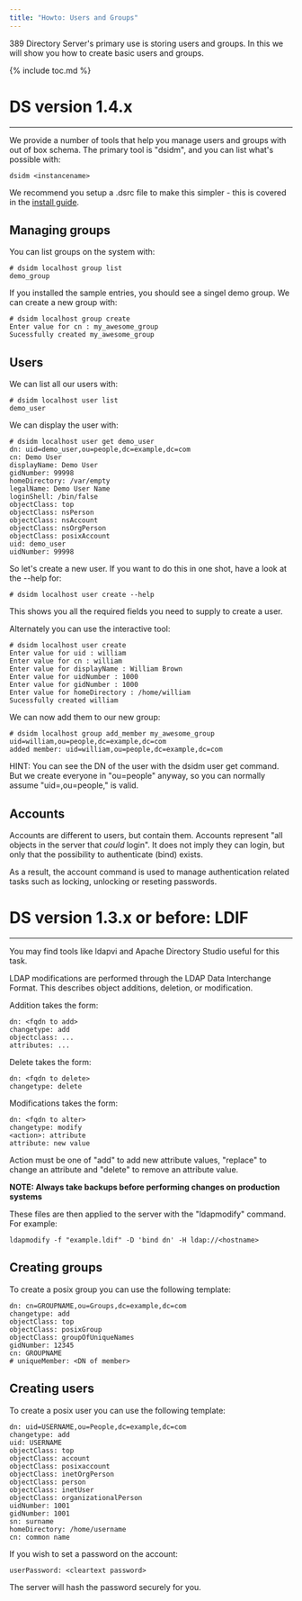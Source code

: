 ```yaml
---
title: "Howto: Users and Groups"
---
```


389 Directory Server's primary use is storing users and groups. In this we will show you how to create basic users and groups.


{% include toc.md %}

# DS version 1.4.x
------------------

We provide a number of tools that help you manage users and groups with out of box schema. The
primary tool is "dsidm", and you can list what's possible with:

    dsidm <instancename>

We recommend you setup a .dsrc file to make this simpler - this is covered in the [install guide](howto-install-389.html).

## Managing groups

You can list groups on the system with:

    # dsidm localhost group list
    demo_group

If you installed the sample entries, you should see a singel demo group. We can create a new group
with:

    # dsidm localhost group create
    Enter value for cn : my_awesome_group
    Sucessfully created my_awesome_group

## Users

We can list all our users with:

    # dsidm localhost user list
    demo_user

We can display the user with:

    # dsidm localhost user get demo_user
    dn: uid=demo_user,ou=people,dc=example,dc=com
    cn: Demo User
    displayName: Demo User
    gidNumber: 99998
    homeDirectory: /var/empty
    legalName: Demo User Name
    loginShell: /bin/false
    objectClass: top
    objectClass: nsPerson
    objectClass: nsAccount
    objectClass: nsOrgPerson
    objectClass: posixAccount
    uid: demo_user
    uidNumber: 99998

So let's create a new user. If you want to do this in one shot, have a look at the --help for:

    # dsidm localhost user create --help

This shows you all the required fields you need to supply to create a user.

Alternately you can use the interactive tool:

    # dsidm localhost user create
    Enter value for uid : william
    Enter value for cn : william
    Enter value for displayName : William Brown
    Enter value for uidNumber : 1000
    Enter value for gidNumber : 1000
    Enter value for homeDirectory : /home/william
    Sucessfully created william

We can now add them to our new group:

    # dsidm localhost group add_member my_awesome_group uid=william,ou=people,dc=example,dc=com
    added member: uid=william,ou=people,dc=example,dc=com

HINT: You can see the DN of the user with the dsidm <instance> user get <name> command. But we
create everyone in "ou=people" anyway, so you can normally assume "uid=<name>,ou=people,<domain>"
is valid.

## Accounts

Accounts are different to users, but contain them. Accounts represent "all objects in the server that
*could* login". It does not imply they can login, but only that the possibility to authenticate (bind)
exists.

As a result, the account command is used to manage authentication related tasks such as locking,
unlocking or reseting passwords.


# DS version 1.3.x or before: LDIF
----------------------------------

You may find tools like ldapvi and Apache Directory Studio useful for this task.

LDAP modifications are performed through the LDAP Data Interchange Format. This describes object additions, deletion, or modification.

Addition takes the form:

    dn: <fqdn to add>
    changetype: add
    objectclass: ...
    attributes: ...

Delete takes the form:

    dn: <fqdn to delete>
    changetype: delete

Modifications takes the form:

    dn: <fqdn to alter>
    changetype: modify
    <action>: attribute
    attribute: new value

Action must be one of "add" to add new attribute values, "replace" to change an attribute and "delete" to remove an attribute value.

**NOTE: Always take backups before performing changes on production systems**

These files are then applied to the server with the "ldapmodify" command. For example:

    ldapmodify -f "example.ldif" -D 'bind dn' -H ldap://<hostname>

## Creating groups

To create a posix group you can use the following template:

    dn: cn=GROUPNAME,ou=Groups,dc=example,dc=com
    changetype: add
    objectClass: top
    objectClass: posixGroup
    objectClass: groupOfUniqueNames
    gidNumber: 12345
    cn: GROUPNAME
    # uniqueMember: <DN of member>

## Creating users

To create a posix user you can use the following template:

    dn: uid=USERNAME,ou=People,dc=example,dc=com
    changetype: add
    uid: USERNAME
    objectClass: top
    objectClass: account
    objectClass: posixaccount
    objectClass: inetOrgPerson
    objectClass: person
    objectClass: inetUser
    objectClass: organizationalPerson
    uidNumber: 1001
    gidNumber: 1001
    sn: surname
    homeDirectory: /home/username
    cn: common name

If you wish to set a password on the account:

    userPassword: <cleartext password>

The server will hash the password securely for you.

